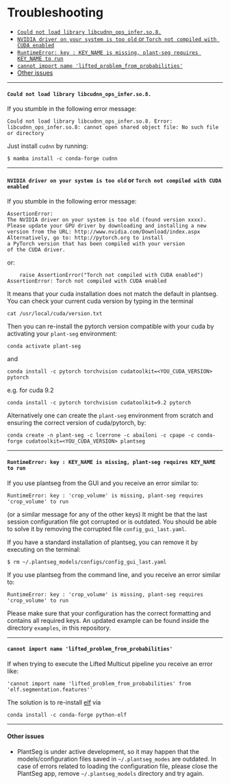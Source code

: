 # Troubleshooting  <!-- omit in toc -->

- [`Could not load library libcudnn_ops_infer.so.8.`](#could-not-load-library-libcudnn_ops_inferso8)
- [`NVIDIA driver on your system is too old` or `Torch not compiled with CUDA enabled`](#nvidia-driver-on-your-system-is-too-old-or-torch-not-compiled-with-cuda-enabled)
- [`RuntimeError: key : KEY_NAME is missing, plant-seg requires KEY_NAME to run`](#runtimeerror-key--key_name-is-missing-plant-seg-requires-key_name-to-run)
- [`cannot import name 'lifted_problem_from_probabilities'`](#cannot-import-name-lifted_problem_from_probabilities)
- [Other issues](#other-issues)

----

#### `Could not load library libcudnn_ops_infer.so.8.`

If you stumble in the following error message:
```
Could not load library libcudnn_ops_infer.so.8. Error: libcudnn_ops_infer.so.8: cannot open shared object file: No such file or directory
```

Just install `cudnn` by running:
```
$ mamba install -c conda-forge cudnn
```

----

#### `NVIDIA driver on your system is too old` or `Torch not compiled with CUDA enabled`

If you stumble in the following error message:
```
AssertionError:
The NVIDIA driver on your system is too old (found version xxxx).
Please update your GPU driver by downloading and installing a new
version from the URL: http://www.nvidia.com/Download/index.aspx
Alternatively, go to: http://pytorch.org to install
a PyTorch version that has been compiled with your version
of the CUDA driver.
```
or:
```
    raise AssertionError("Torch not compiled with CUDA enabled")
AssertionError: Torch not compiled with CUDA enabled
```
It means that your cuda installation does not match the default in plantseg.
You can check your current cuda version by typing in the terminal
```
cat /usr/local/cuda/version.txt
```
Then you can re-install the pytorch version compatible with your cuda by activating your `plant-seg` environment:
```
conda activate plant-seg
```
and
```
conda install -c pytorch torchvision cudatoolkit=<YOU_CUDA_VERSION> pytorch
```
e.g. for cuda 9.2
```
conda install -c pytorch torchvision cudatoolkit=9.2 pytorch
```

Alternatively one can create the `plant-seg` environment from scratch and ensuring the correct version of cuda/pytorch, by:
```
conda create -n plant-seg -c lcerrone -c abailoni -c cpape -c conda-forge cudatoolkit=<YOU_CUDA_VERSION> plantseg
```

----

#### `RuntimeError: key : KEY_NAME is missing, plant-seg requires KEY_NAME to run`

If you use plantseg from the GUI and you receive an error similar to:
```
RuntimeError: key : 'crop_volume' is missing, plant-seg requires 'crop_volume' to run
```
(or a similar message for any of the other keys)
It might be that the last session configuration file got corrupted or is outdated.
You should be able to solve it by removing the corrupted file `config_gui_last.yaml`.

If you have a standard installation of plantseg, you can remove it by executing on the terminal:
```
$ rm ~/.plantseg_models/configs/config_gui_last.yaml
```

If you use plantseg from the command line, and you receive an error similar to:
```
RuntimeError: key : 'crop_volume' is missing, plant-seg requires 'crop_volume' to run
```

Please make sure that your configuration has the correct formatting and contains all required keys.
An updated example can be found inside the directory `examples`, in this repository.

----

#### `cannot import name 'lifted_problem_from_probabilities'`

If when trying to execute the Lifted Multicut pipeline you receive an error like:
```
'cannot import name 'lifted_problem_from_probabilities' from 'elf.segmentation.features''
```
The solution is to re-install [elf](https://github.com/constantinpape/elf) via
```
conda install -c conda-forge python-elf
```

----

#### Other issues

* PlantSeg is under active development, so it may happen that the models/configuration files saved in `~/.plantseg_modes`
are outdated. In case of errors related to loading the configuration file, please close the PlantSeg app,
remove `~/.plantseg_models` directory and try again.
